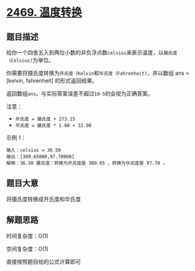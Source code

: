 # [2469. 温度转换](https://leetcode.cn/problems/convert-the-temperature/)

## 题目描述

给你一个四舍五入到两位小数的非负浮点数`celsius`来表示温度，以`摄氏度（Celsius)`为单位。

你需要将摄氏度转换为`开氏度（Kelvin`和`华氏度（Fahrenheit)`，并以数组 ans = [kelvin, fahrenheit] 的形式返回结果。

返回数组`ans`。与实际答案误差不超过`10-5`的会视为正确答案。

注意：

* `开氏度 = 摄氏度 + 273.15`
* `华氏度 = 摄氏度 * 1.80 + 32.00`

示例 1：

```
输入：celsius = 36.50
输出：[309.65000,97.70000]
解释：36.50 摄氏度：转换为开氏度是 309.65 ，转换为华氏度是 97.70 。
```

## 题目大意

将摄氏度转换成开氏度和华氏度

## 解题思路

时间复杂度：O(1)

空间复杂度：O(1)

直接按照题目给的公式计算即可
